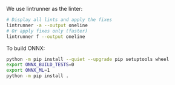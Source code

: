 We use lintrunner as the linter:

```sh
# Display all lints and apply the fixes
lintrunner -a --output oneline
# Or apply fixes only (faster)
lintrunner f --output oneline
```

To build ONNX:

```sh
python -m pip install --quiet --upgrade pip setuptools wheel
export ONNX_BUILD_TESTS=0
export ONNX_ML=1
python -m pip install .
```
